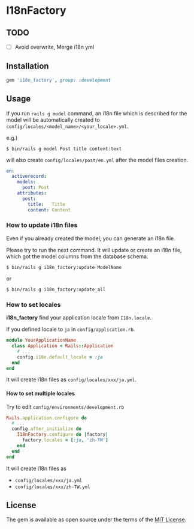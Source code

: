 # I18nFactory

## TODO
* [ ] Avoid overwrite, Merge i18n yml

## Installation

```rb
gem 'i18n_factory', group: :development
```

## Usage

If you run `rails g model` command, an i18n file which is described for the model will be automatically created to `config/locales/<model_name>/<your_locale>.yml`.

e.g.)

```
$ bin/rails g model Post title content:text 
```

will also create `config/locales/post/en.yml` after the model files creation.

```yml
en:
  activerecord:
    models:
      post: Post  
    attributes:
      post:
        title:   Title
        content: Content
```

### How to update i18n files

Even if you already created the model, you can generate an i18n file.

Please try to run the next command. It will update or create an i18n file, which got the model columns from the database schema.

```
$ bin/rails g i18n_factory:update ModelName
```
or
```
$ bin/rails g i18n_factory:update_all
```


### How to set locales

**i18n_factory** find your application locale from `I18n.locale`. 

If you defined locale to `ja` in `config/application.rb`.

```rb
module YourApplicationName
  class Application < Rails::Application
    # ...
    config.i18n.default_locale = :ja
  end
end
```

It will create i18n files as `config/locales/xxx/ja.yml`.


#### How to set multiple locales

Try to edit `config/environments/development.rb`
```rb
Rails.application.configure do
  # ...
  config.after_initialize do
    I18nFactory.configure do |factory|
      factory.locales = [:ja, 'zh-TW']
    end
  end
end
```

It will create i18n files as 
* `config/locales/xxx/ja.yml`
* `config/locales/xxx/zh-TW.yml`


## License

The gem is available as open source under the terms of the [MIT License](https://opensource.org/licenses/MIT).
